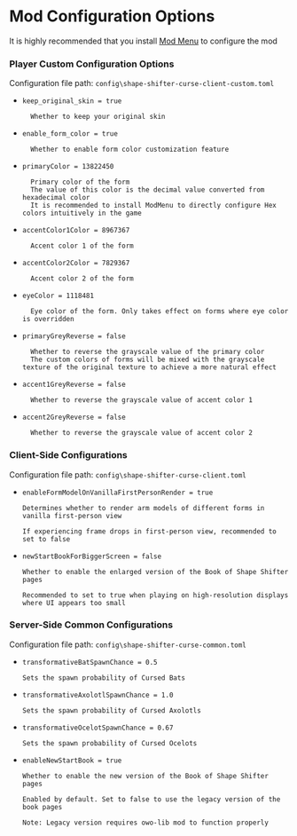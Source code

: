 # Mod Configuration Options

It is highly recommended that you install [Mod Menu](https://www.curseforge.com/minecraft/mc-mods/modmenu) to configure the mod

### Player Custom Configuration Options

Configuration file path: `config\shape-shifter-curse-client-custom.toml`

- `keep_original_skin = true`

        Whether to keep your original skin

- `enable_form_color = true`

        Whether to enable form color customization feature

- `primaryColor = 13822450`

        Primary color of the form
        The value of this color is the decimal value converted from hexadecimal color
        It is recommended to install ModMenu to directly configure Hex colors intuitively in the game

- `accentColor1Color = 8967367`

        Accent color 1 of the form

- `accentColor2Color = 7829367`

        Accent color 2 of the form

- `eyeColor = 1118481`

        Eye color of the form. Only takes effect on forms where eye color is overridden

- `primaryGreyReverse = false`

        Whether to reverse the grayscale value of the primary color
        The custom colors of forms will be mixed with the grayscale texture of the original texture to achieve a more natural effect

- `accent1GreyReverse = false`

        Whether to reverse the grayscale value of accent color 1

- `accent2GreyReverse = false`

        Whether to reverse the grayscale value of accent color 2

### Client-Side Configurations

Configuration file path: `config\shape-shifter-curse-client.toml`

- `enableFormModelOnVanillaFirstPersonRender = true`
      
      Determines whether to render arm models of different forms in vanilla first-person view

      If experiencing frame drops in first-person view, recommended to set to false

- `newStartBookForBiggerScreen = false`
      
      Whether to enable the enlarged version of the Book of Shape Shifter pages

      Recommended to set to true when playing on high-resolution displays where UI appears too small

### Server-Side Common Configurations

Configuration file path: `config\shape-shifter-curse-common.toml`

- `transformativeBatSpawnChance = 0.5`
      
      Sets the spawn probability of Cursed Bats

- `transformativeAxolotlSpawnChance = 1.0`
      
      Sets the spawn probability of Cursed Axolotls

- `transformativeOcelotSpawnChance = 0.67`
      
      Sets the spawn probability of Cursed Ocelots

- `enableNewStartBook = true`
      
      Whether to enable the new version of the Book of Shape Shifter pages

      Enabled by default. Set to false to use the legacy version of the book pages
      
      Note: Legacy version requires owo-lib mod to function properly